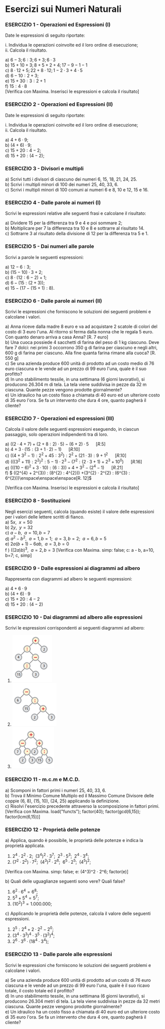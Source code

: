 
# Esercizi sui Numeri Naturali

### ESERCIZIO 1 - Operazioni ed Espressioni (I)

Date le espressioni di seguito riportate:    

i. Individua le operazioni coinvolte ed il loro ordine di esecuzione;  
ii. Calcola il risultato.  

a) $6 - 3; 6 : 3; 6 + 3; 6 · 3$  
b) $15 + 10 + 3; 8 + 5 + 2 + 4; 17 - 9 - 1 - 1$  
c) $8 · 12 + 5; 22 + 8 · 12; 1 - 2 · 3 + 4 · 5$    
d) $6 − 10 : 2 + 3$;  
e) $15 + 30 : 3 : 2 + 1$  
f) $15 : 4 · 8$  
[Verifica con Maxima. Inserisci le espressioni e calcola il risultato] 


### ESERCIZIO 2 - Operazioni ed Espressioni (II)

Date le espressioni di seguito riportate:    

i. Individua le operazioni coinvolte ed il loro ordine di esecuzione;  
ii. Calcola il risultato.  

a) $4 + 6·9$;  
b) $(4 + 6)·9$;  
c) $15 + 20 : 4 − 2$;  
d) $15 + 20 : (4 − 2)$;  

### ESERCIZIO 3 - Divisori e multipli

a) Scrivi tutti i divisori di ciascuno dei numeri 6, 15, 18, 21, 24, 25.  
b) Scrivi i multipli minori di 100 dei numeri 25, 40, 33, 6.  
c) Scrivi i multipli minori di 100 comuni ai numeri 6 e 8, 10 e 12, 15 e 16.   

### ESERCIZIO 4 - Dalle parole ai numeri (I)

Scrivi le espressioni relative alle seguenti frasi e calcolane il risultato:  

a) Dividere 15 per la differenza tra 9 e 4 e poi sommare 2;  
b) Moltiplicare per 7 la differenza tra 10 e 8 e sottrarre al risultato 14.  
c) Sottrarre 3 al risultato della divisione di 12 per la differenza tra 5 e 1.

### ESERCIZIO 5 - Dai numeri alle parole

Scrivi a parole le seguenti espressioni:  

a) $12 − 6 : 3$;  
b) $(15 − 10) · 3 + 2$;  
c) $8·(12 : 6 − 2) + 1$;   
d) $6 − (15 : (2 + 3))$;  
e) $15 − (17 − (15 + 1) : 8)$.

### ESERCIZIO 6 - Dalle parole ai numeri (II)

Scrivi le espressioni che forniscono le soluzioni dei seguenti problemi e calcolane i valori.  

a) Anna riceve dalla madre 8 euro e va ad acquistare 2 scatole di colori del costo di 3 euro l'una. Al ritorno si ferma dalla nonna che le regala 5 euro. Con quanto denaro arriva a casa Anna? [R. 7 euro]  
b) Una cuoca possiede 4 sacchetti di farina del peso di 1 kg ciascuno. Deve fare 7 dolci: nei primi 3 occorrono 350 g di farina per ciascuno e negli altri, 600 g di farina per ciascuno. Alla fine quanta farina rimane alla cuoca? [R. 550 g]  
c) Se una azienda produce 600 unità di prodotto ad un costo medio di 76 euro ciascuna e le vende ad un prezzo di 99 euro l'una, quale è il suo profitto?  
d) In uno stabilimento tessile, in una settimana (6 giorni lavorativi), si producono 26.304 m di tela. La tela viene suddivisa in pezze da 32 m ciascuna. Quante pezze vengono prodotte giornalmente?  
e) Un idraulico ha un costo fisso a chiamata di 40 euro ed un ulteriore costo di 35 euro l'ora. Se fa un intervento che dura 4 ore, quanto pagherà il cliente?

### ESERCIZIO 7 - Operazioni ed espressioni (III)

Calcola il valore delle seguenti espressioni eseguendo, in ciascun passaggio, solo operazioni indipendenti tra di loro.  

a) $((2·4 + 7) + (2 + 8 : 2)·5) − (6 + 2)·5 \enspace\enspace\enspace[R. 5]​$    
b) $4 + 3·(15 : (3 + 1·2) − 1) \enspace\enspace\enspace[R. 10]​$    
c) $((4 + 3^{2} − 1) : 2^{2} + 45 : 3^{2} ) : 2^{2} + (21·3) : 9 + 1^{2} \enspace\enspace\enspace[R. 10]​$      
d) $(((3^{2} + 11) : 2^{2} )^{2} : 5 − 1) · 2^{3} − (7^2 : (2·3 + 1) + 2^{3} + 10^{0} ) \enspace\enspace\enspace[R. 16]​$  
e) $(((10 - 6)^{2} + 3·10) : (6 : 3)) + 4 + 3^{2} - (2^{4} - 1) \enspace\enspace\enspace[R. 21]​$  
f) $ ((2^{4} + 2^{3}) : (8^{2} : 4^{2})) +(3^{2} · 2^{2} : (6^{3} : 6^{2}))\enspace\enspace\enspace[R. 12]​$  

[Verifica con Maxima. Inserisci le espressioni e calcola il risultato] 

### ESERCIZIO 8 - Sostituzioni
Negli esercizi seguenti, calcola (quando esiste) il valore delle espressioni per i valori delle lettere
scritti di fianco.  
a) $5x, \enspace x = 50$  
b) $2y, \enspace y = 32$  
c) $a − b, \enspace a = 10, b = 7$  
d) $a^{2} − b^{2}, \enspace a = 1, b = 1; \enspace a = 3, b = 2; \enspace a = 6, b = 5$  
e) $2a(b + 1) - 6ab , \enspace a = 3, b = 0$  
f ) $((2a)b)^{3}, \enspace a = 2, b = 3$
[Verifica con Maxima. simp: false; c: a - b, a=10, b=7; c, simp] 

### ESERCIZIO 9 - Dalle espressioni ai diagrammi ad albero
Rappresenta con diagrammi ad albero le seguenti espressioni:  

a) $4 + 6·9$  
b) $(4 + 6)·9$  
c) $15 + 20 : 4 − 2$  
d) $15 + 20 : (4 − 2)$

### ESERCIZIO 10 - Dai diagrammi ad albero alle espressioni
Scrivi le espressioni corrispondenti ai seguenti diagrammi ad albero:  

1. ![Albero](img\Albero1.png)
2. ![Albero](img\Albero2.png)
3. ![Albero](img\Albero3.png)

### ESERCIZIO 11 - m.c.m e M.C.D.

a) Scomponi in fattori primi i numeri 25, 40, 33, 6.  
b) Trova il Minimo Comune Multiplo ed il Massimo Comune Divisore delle coppie (6, 8), (15, 10), (24, 25) applicando la definizione.  
c) Risolvi l'esercizio precedente attraverso la scomposizione in fattori primi. 
[Verifica con Maxima. load("functs"); factor(40); factor(gcd(6,15)); factor(lcm(6,15))] 

### ESERCIZIO 12 - Proprietà delle potenze

a) Applica, quando è possibile, le proprietà delle potenze e indica la proprietà applicata.  

1. $2^{4} · 2^{2}·2; \enspace (3^{4})^{2} · 3^{7}; \enspace  2^{3} · 5^{3}; \enspace 2^{4} · 3^{4};$   
2. $(7^{2} · 2^{2}) · 7^{2}; \enspace (4^{3})^{2} · 2^{6}; \enspace 6^{5} · 2^{5}; \enspace  (4^{5})^{2};$  

[Verifica con Maxima. simp: false; e: (4^3)^2 · 2^6; factor(e)] 

b) Quali delle uguaglianze seguenti sono vere? Quali false?  

1. $6^{2} · 6^{4}=6^{8}; \enspace$  
2. $5^{3} + 5^{4} = 5^{7};$
3. $(10^{2})^{3} = 1.000.000;$  

c) Applicando le proprietà delle potenze, calcola il valore delle seguenti espressioni.  

1. $2^{5}:2^{4} + 2·2^{2} - 2^{0}$;  
2. $(3^{4} · 3^{3})^{4} · 3^{5} · (3^{2} )^{4}$;  
3. $2^{6} · 3^{6} · (18^{4} · 3^{4});$  

### ESERCIZIO 13 - Dalle parole alle espressioni

Scrivi le espressioni che forniscono le soluzioni dei seguenti problemi e calcolane i valori.  

a) Se una azienda produce 600 unità di prodotto ad un costo di 76 euro ciascuna e le vende ad un prezzo di 99 euro l'una, quale è il suo ricavo totale, il costo totale ed il profitto?   
d) In uno stabilimento tessile, in una settimana (6 giorni lavorativi), si producono 26.304 metri di tela. La tela viene suddivisa in pezze da 32 metri ciascuna. Quante pezze vengono prodotte giornalmente?   
e) Un idraulico ha un costo fisso a chiamata di 40 euro ed un ulteriore costo di 35 euro l'ora. Se fa un intervento che dura 4 ore, quanto pagherà il cliente?